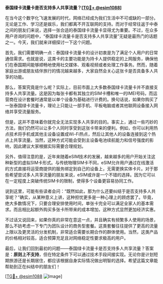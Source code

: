 **泰国绿卡流量卡是否支持多人共享流量？[[TG💪+ @esim1088](https://t.me/s/esim1088)]**

在当今这个数字化飞速发展的时代，网络已经成为我们生活中不可或缺的一部分。无论是工作、学习还是娱乐，我们都离不开互联网的支持。而对于经常往返于中泰之间的朋友们来说，选择一张合适的泰国绿卡流量卡显得尤为重要。不过，在众多用户咨询的问题中，“泰国绿卡流量卡是否支持多人共享流量”无疑是最热门的话题之一。今天，我们就来详细探讨一下这个问题。

首先，我们需要明确一点：泰国绿卡流量卡的设计初衷是为了满足个人用户的日常通信需求。也就是说，这类卡的主要功能是为持卡人提供稳定的上网服务，确保他们在泰国期间能够顺畅地使用社交媒体、观看视频或者处理工作事务。然而，随着家庭出游或朋友结伴旅行的情况越来越多，大家自然会关心这张卡是否具备多人共享的功能。

那么，答案究竟是什么呢？实际上，目前市面上大多数泰国绿卡流量卡并不直接支持多人共享流量。这是因为每张卡都有其独立的SIM卡槽和唯一的IMEI号码，而运营商在设计套餐时通常是以单个设备为基础进行计费的。换句话说，如果你购买了一张泰国绿卡流量卡，理论上只能让一部手机、平板电脑或者其他联网设备接入网络并享受流量服务。

但是，这并不意味着你就完全无法实现多人共享的目的。事实上，通过一些巧妙的方法，我们仍然可以让多个人同时享受到这张卡带来的便利。例如，你可以利用热点技术将手机或其他主设备设置成Wi-Fi热点，然后让其他人的设备连接到这个热点上共享流量。当然，这种方式可能会受到主设备电池续航能力和信号强度的影响，因此建议大家根据实际需要合理规划。

另外，值得注意的是，近年来随着eSIM技术的发展，越来越多的用户开始关注这种新型的虚拟SIM卡形式。与传统物理SIM卡不同，eSIM允许用户通过在线激活的方式直接将运营商提供的服务绑定到自己的设备上，无需更换实体卡片。对于那些希望尝试多人共享流量的朋友来说，eSIM或许是一个不错的选择。因为它可以在一定程度上突破传统SIM卡的限制，使得多个设备更容易协同工作。

说到这里，可能有些读者会问：“既然如此，那为什么还要纠结于是否支持多人共享呢？”确实，从某种意义上讲，这种担忧更多是一种心理上的顾虑罢了。毕竟，绝大多数情况下，只要合理安排使用时间，单张卡完全可以满足全家人的基本需求。而且相比起额外购买多张卡所带来的成本增加，这种方式显然更加经济实惠。

不过话又说回来，如果你真的非常在意这一点，并且确实有频繁多人使用的场景，那么不妨考虑一下专门为团队设计的商务型套餐。这类套餐往往提供了更高的流量上限以及更灵活的分发机制，非常适合需要长期合作的群体使用。当然，这类产品的价格相对较高，适合预算充足且对网络稳定性要求极高的用户。

最后，让我们回到最初的问题——泰国绿卡流量卡是否支持多人共享流量？答案是：**原则上不支持**，但在特定条件下可以通过技术手段间接实现。无论你是计划短期旅游还是长期居住，都应该根据自身实际情况做出明智的选择。希望这篇文章能帮助到正在纠结中的朋友们！

[[TG💪+ @esim1088](https://t.me/s/esim1088) ![Image](https://i.postimg.cc/4NQfJmqS/Snipaste-2025-05-13-00-14-12.png)]
